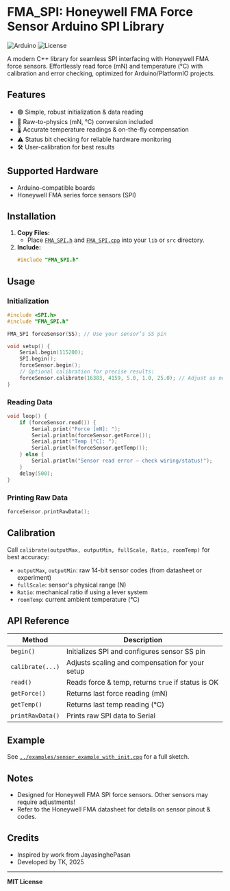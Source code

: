 # FMA_SPI: Honeywell FMA Force Sensor Arduino SPI Library

![Arduino](https://img.shields.io/badge/Platform-Arduino-blue?style=flat-square)
![License](https://img.shields.io/badge/License-MIT-green?style=flat-square)

A modern C++ library for seamless SPI interfacing with Honeywell FMA force sensors. Effortlessly read force (mN) and temperature (°C) with calibration and error checking, optimized for Arduino/PlatformIO projects.

## Features

- 🟢 Simple, robust initialization & data reading
- 📐 Raw-to-physics (mN, °C) conversion included
- 🌡️ Accurate temperature readings & on-the-fly compensation
- ⚠️ Status bit checking for reliable hardware monitoring
- 🛠️ User-calibration for best results

## Supported Hardware

- Arduino-compatible boards
- Honeywell FMA series force sensors (SPI)

## Installation

1. **Copy Files:**
   - Place [`FMA_SPI.h`](FMA_SPI.h) and [`FMA_SPI.cpp`](FMA_SPI.cpp) into your `lib` or `src` directory.
2. **Include:**  
   ```cpp
   #include "FMA_SPI.h"
   ```

## Usage

### Initialization

```cpp
#include <SPI.h>
#include "FMA_SPI.h"

FMA_SPI forceSensor(SS); // Use your sensor’s SS pin

void setup() {
    Serial.begin(115200);
    SPI.begin();
    forceSensor.begin();
    // Optional calibration for precise results:
    forceSensor.calibrate(16383, 4159, 5.0, 1.0, 25.0); // Adjust as needed
}
```

### Reading Data

```cpp
void loop() {
    if (forceSensor.read()) {
        Serial.print("Force [mN]: ");
        Serial.println(forceSensor.getForce());
        Serial.print("Temp [°C]: ");
        Serial.println(forceSensor.getTemp());
    } else {
        Serial.println("Sensor read error – check wiring/status!");
    }
    delay(500);
}
```

### Printing Raw Data

```cpp
forceSensor.printRawData();
```

## Calibration

Call `calibrate(outputMax, outputMin, fullScale, Ratio, roomTemp)` for best accuracy:

- `outputMax`, `outputMin`: raw 14-bit sensor codes (from datasheet or experiment)
- `fullScale`: sensor's physical range (N)
- `Ratio`: mechanical ratio if using a lever system
- `roomTemp`: current ambient temperature (°C)

## API Reference

| Method        | Description                                                 |
|---------------|-------------------------------------------------------------|
| `begin()`     | Initializes SPI and configures sensor SS pin                |
| `calibrate(...)` | Adjusts scaling and compensation for your setup       |
| `read()`      | Reads force & temp, returns `true` if status is OK          |
| `getForce()`  | Returns last force reading (mN)                             |
| `getTemp()`   | Returns last temp reading (°C)                              |
| `printRawData()` | Prints raw SPI data to Serial                          |

## Example

See [`../examples/sensor_example_with_init.cpp`](../../examples/sensor_example_with_init.cpp) for a full sketch.

## Notes

- Designed for Honeywell FMA SPI force sensors. Other sensors may require adjustments!
- Refer to the Honeywell FMA datasheet for details on sensor pinout & codes.

## Credits

- Inspired by work from JayasinghePasan
- Developed by TK, 2025

---

**MIT License**
